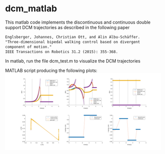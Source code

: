 # dcm_matlab
This matlab code implements the discontinuous and continuous double support DCM trajectories as described in the following paper
```
Englsberger, Johannes, Christian Ott, and Alin Albu-Schäffer. 
"Three-dimensional bipedal walking control based on divergent component of motion." 
IEEE Transactions on Robotics 31.2 (2015): 355-368.
```

In matlab, run the file dcm_test.m to visualize the DCM trajectories

MATLAB script producing the following plots:
![DCM trajectories](https://raw.githubusercontent.com/stevenjj/dcm_matlab/master/dcm_trajectories.png)

